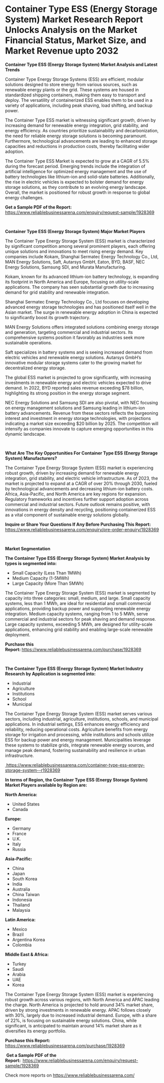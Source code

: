 <p><h1>Container Type ESS (Energy Storage System) Market Research Report Unlocks Analysis on the Market Financial Status, Market Size, and Market Revenue upto 2032</h1></p><p><strong>Container Type ESS (Energy Storage System) Market Analysis and Latest Trends</strong></p>
<p><p>Container Type Energy Storage Systems (ESS) are efficient, modular solutions designed to store energy from various sources, such as renewable energy plants or the grid. These systems are housed in standardized shipping containers, making them easy to transport and deploy. The versatility of containerized ESS enables them to be used in a variety of applications, including peak shaving, load shifting, and backup power.</p><p>The Container Type ESS market is witnessing significant growth, driven by increasing demand for renewable energy integration, grid stability, and energy efficiency. As countries prioritize sustainability and decarbonization, the need for reliable energy storage solutions is becoming paramount. Furthermore, technological advancements are leading to enhanced storage capacities and reductions in production costs, thereby facilitating wider adoption.</p><p>The Container Type ESS Market is expected to grow at a CAGR of 5.5% during the forecast period. Emerging trends include the integration of artificial intelligence for optimized energy management and the use of battery technologies like lithium-ion and solid-state batteries. Additionally, the rise in electric vehicles is expected to bolster demand for energy storage solutions, as they contribute to an evolving energy landscape. Overall, the market is positioned for robust growth in response to global energy challenges.</p></p>
<p><strong>Get a Sample PDF of the Report:&nbsp;</strong> <a href="https://www.reliablebusinessarena.com/enquiry/request-sample/1928369?utm_campaign=3558&utm_medium=2&utm_source=Github&utm_content=ia&utm_term=29032025&utm_id=container-type-ess-energy-storage-system">https://www.reliablebusinessarena.com/enquiry/request-sample/1928369</a></p>
<p>&nbsp;</p>
<p><strong>Container Type ESS (Energy Storage System) Major Market Players</strong></p>
<p><p>The Container Type Energy Storage System (ESS) market is characterized by significant competition among several prominent players, each offering unique solutions and innovations to meet rising energy demand. Key companies include Kokam, Shanghai Sermatec Energy Technology Co., Ltd, MAN Energy Solutions, Saft, Autarsys GmbH, Eaton, BYD, BASF, NEC Energy Solutions, Samsung SDI, and Murata Manufacturing.</p><p>Kokam, known for its advanced lithium-ion battery technology, is expanding its footprint in North America and Europe, focusing on utility-scale applications. The company has seen substantial growth due to increasing demand for grid stability and renewable integration. </p><p>Shanghai Sermatec Energy Technology Co., Ltd focuses on developing advanced energy storage technologies and has positioned itself well in the Asian market. The surge in renewable energy adoption in China is expected to significantly boost its growth trajectory.</p><p>MAN Energy Solutions offers integrated solutions combining energy storage and generation, targeting commercial and industrial sectors. Its comprehensive systems position it favorably as industries seek more sustainable operations.</p><p>Saft specializes in battery systems and is seeing increased demand from electric vehicles and renewable energy solutions. Autarsys GmbH’s innovative modular storage systems cater to the growing market for decentralized energy storage.</p><p>The global ESS market is projected to grow significantly, with increasing investments in renewable energy and electric vehicles expected to drive demand. In 2022, BYD reported sales revenue exceeding $78 billion, highlighting its strong position in the energy storage segment.</p><p>NEC Energy Solutions and Samsung SDI are also pivotal, with NEC focusing on energy management solutions and Samsung leading in lithium-ion battery advancements. Revenue from these sectors reflects the burgeoning interest and investment in energy storage technologies, with projections indicating a market size exceeding $20 billion by 2025. The competition will intensify as companies innovate to capture emerging opportunities in this dynamic landscape.</p></p>
<p>&nbsp;</p>
<p><strong>What Are The Key Opportunities For Container Type ESS (Energy Storage System) Manufacturers?</strong></p>
<p><p>The Container Type Energy Storage System (ESS) market is experiencing robust growth, driven by increasing demand for renewable energy integration, grid stability, and electric vehicle infrastructure. As of 2023, the market is projected to expand at a CAGR of over 20% through 2030, fueled by technological advancements and decreasing lithium-ion battery costs. Africa, Asia-Pacific, and North America are key regions for expansion. Regulatory frameworks and incentives further support adoption across commercial and industrial sectors. Future outlook remains positive, with innovations in energy density and recycling, positioning containerized ESS as a vital component of sustainable energy solutions globally.</p></p>
<p><strong>Inquire or Share Your Questions If Any Before Purchasing This Report:</strong> <a href="https://www.reliablebusinessarena.com/enquiry/pre-order-enquiry/1928369?utm_campaign=3558&utm_medium=2&utm_source=Github&utm_content=ia&utm_term=29032025&utm_id=container-type-ess-energy-storage-system">https://www.reliablebusinessarena.com/enquiry/pre-order-enquiry/1928369</a></p>
<p>&nbsp;</p>
<p><strong>Market Segmentation</strong></p>
<p><strong>The Container Type ESS (Energy Storage System) Market Analysis by types is segmented into:</strong></p>
<p><ul><li>Small Capacity (Less Than 1MWh)</li><li>Medium Capacity (1-5MWh)</li><li>Large Capacity (More Than 5MWh)</li></ul></p>
<p><p>The Container Type Energy Storage System (ESS) market is segmented by capacity into three categories: small, medium, and large. Small capacity systems, less than 1 MWh, are ideal for residential and small commercial applications, providing backup power and supporting renewable energy integration. Medium capacity systems, ranging from 1 to 5 MWh, serve commercial and industrial sectors for peak shaving and demand response. Large capacity systems, exceeding 5 MWh, are designed for utility-scale applications, enhancing grid stability and enabling large-scale renewable deployment.</p></p>
<p><strong>Purchase this Report:&nbsp;</strong><a href="https://www.reliablebusinessarena.com/purchase/1928369?utm_campaign=3558&utm_medium=2&utm_source=Github&utm_content=ia&utm_term=29032025&utm_id=container-type-ess-energy-storage-system">https://www.reliablebusinessarena.com/purchase/1928369</a></p>
<p>&nbsp;</p>
<p><strong>The Container Type ESS (Energy Storage System) Market Industry Research by Application is segmented into:</strong></p>
<p><ul><li>Industrial</li><li>Agriculture</li><li>Institutions</li><li>School</li><li>Municipal</li></ul></p>
<p><p>The Container Type Energy Storage System (ESS) market serves various sectors, including industrial, agriculture, institutions, schools, and municipal applications. In industrial settings, ESS enhances energy efficiency and reliability, reducing operational costs. Agriculture benefits from energy storage for irrigation and processing, while institutions and schools utilize ESS for backup power and energy management. Municipalities leverage these systems to stabilize grids, integrate renewable energy sources, and manage peak demand, fostering sustainability and resilience in urban infrastructure.</p></p>
<p><a href="https://www.reliablebusinessarena.com/container-type-ess-energy-storage-system--r1928369?utm_campaign=3558&utm_medium=2&utm_source=Github&utm_content=ia&utm_term=29032025&utm_id=container-type-ess-energy-storage-system">&nbsp;https://www.reliablebusinessarena.com/container-type-ess-energy-storage-system--r1928369</a></p>
<p><strong>In terms of Region, the Container Type ESS (Energy Storage System) Market Players available by Region are:</strong></p>
<p>
    <p> <strong> North America: </strong>
        <ul>
            <li>United States</li>
            <li>Canada</li>
        </ul>
        </p> 
    <p> <strong> Europe: </strong>
        <ul>
            <li>Germany</li>
            <li>France</li>
            <li>U.K.</li>
            <li>Italy</li>
            <li>Russia</li>
        </ul>
        </p> 
    <p> <strong> Asia-Pacific: </strong>
        <ul>
            <li>China</li>
            <li>Japan</li>
            <li>South Korea</li>
            <li>India</li>
            <li>Australia</li>
            <li>China Taiwan</li>
            <li>Indonesia</li>
            <li>Thailand</li>
            <li>Malaysia</li>
        </ul>
        </p> 
    <p> <strong> Latin America: </strong>
        <ul>
            <li>Mexico</li>
            <li>Brazil</li>
            <li>Argentina Korea</li>
            <li>Colombia</li>
        </ul>
        </p> 
    <p> <strong> Middle East & Africa: </strong>
        <ul>
            <li>Turkey</li>
            <li>Saudi</li>
            <li>Arabia</li>
            <li>UAE</li>
            <li>Korea</li>
        </ul>
    </p>
    </p>
<p><p>The Container Type Energy Storage System (ESS) market is experiencing robust growth across various regions, with North America and APAC leading the charge. North America is projected to hold around 34% market share, driven by strong investments in renewable energy. APAC follows closely with 30%, largely due to increased industrial demand. Europe, with a share of 22%, is focusing on sustainable energy solutions. China, while significant, is anticipated to maintain around 14% market share as it diversifies its energy portfolio.</p></p>
<p><strong>Purchase this Report: </strong><a href="https://www.reliablebusinessarena.com/purchase/1928369?utm_campaign=3558&utm_medium=2&utm_source=Github&utm_content=ia&utm_term=29032025&utm_id=container-type-ess-energy-storage-system">https://www.reliablebusinessarena.com/purchase/1928369</a></p>
<p>&nbsp;<strong>Get a Sample PDF of the Report:&nbsp;&nbsp;</strong><a href="https://www.reliablebusinessarena.com/enquiry/request-sample/1928369?utm_campaign=3558&utm_medium=2&utm_source=Github&utm_content=ia&utm_term=29032025&utm_id=container-type-ess-energy-storage-system">https://www.reliablebusinessarena.com/enquiry/request-sample/1928369</a></p>
<p><strong></strong></p>
<p>Check more reports on <a href="https://www.reliablebusinessarena.com/?utm_campaign=3558&utm_medium=2&utm_source=Github&utm_content=ia&utm_term=29032025&utm_id=container-type-ess-energy-storage-system">https://www.reliablebusinessarena.com/</a></p>